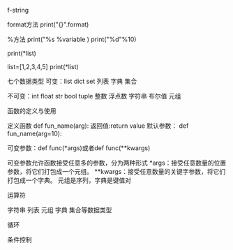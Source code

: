 <!-- 格式化输出 -->
f-string

format方法
print("{}".format)

%方法
print("%s %variable )
print("%d"%10)

print(*list)

list=[1,2,3,4,5]
print(*list)


七个数据类型 
可变：list dict set
 列表 字典 集合

 不可变：int float str bool tuple
 整数 浮点数 字符串 布尔值 元组

 函数的定义与使用

 定义函数 def fun_name(arg):
返回值:return value
默认参数： def fun_name(arg=10):


可变参数：def func(*args)或者def func(**kwargs)

可变参数允许函数接受任意多的参数，分为两种形式
*args：接受任意数量的位置参数，将它们打包成一个元组。
**kwargs：接受任意数量的关键字参数，将它们打包成一个字典。 
元组是序列，字典是键值对

运算符

字符串 列表 元组 字典 集合等数据类型

循环

条件控制